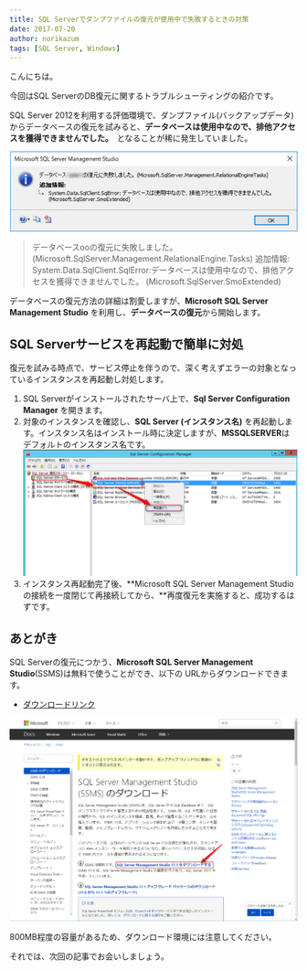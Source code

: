 ```yaml
---
title: SQL Serverでダンプファイルの復元が使用中で失敗するときの対策
date: 2017-07-20
author: norikazum
tags: [SQL Server, Windows]
---
```


こんにちは。

今回はSQL ServerのDB復元に関するトラブルシューティングの紹介です。

SQL Server 2012を利用する評価環境で、ダンプファイル(バックアップデータ)からデータベースの復元を試みると、**データベースは使用中なので、排他アクセスを獲得できませんでした。**　となることが稀に発生していました。

![](images/sql-server-recovery-issue-1.png)

>データベースooの復元に失敗しました。(Microsoft.SqlServer.Management.RelationalEngine.Tasks)
>追加情報:
>System.Data.SqlClient.SqlError:データベースは使用中なので、排他アクセスを獲得できませんでした。
>(Microsoft.SqlServer.SmoExtended)

データベースの復元方法の詳細は割愛しますが、**Microsoft SQL Server Management Studio** を利用し、**データベースの復元**から開始します。

## SQL Serverサービスを再起動で簡単に対処

復元を試みる時点で、サービス停止を伴うので、深く考えずエラーの対象となっているインスタンスを再起動し対処します。

1. SQL Serverがインストールされたサーバ上で、**Sql Server Configuration Manager** を開きます。
2. 対象のインスタンスを確認し、**SQL Server (インスタンス名)** を再起動します。インスタンス名はインストール時に決定しますが、**MSSQLSERVER**はデフォルトのインスタンス名です。
![](images/sql-server-recovery-issue-2.png)
3. インスタンス再起動完了後、**Microsoft SQL Server Management Studioの接続を一度閉じて再接続してから、**再度復元を実施すると、成功するはずです。

## あとがき

SQL Serverの復元につかう、**Microsoft SQL Server Management Studio**(SSMS)は無料で使うことができ、以下の
URLからダウンロードできます。

* [ダウンロードリンク](https://docs.microsoft.com/ja-jp/sql/ssms/download-sql-server-management-studio-ssms)

![](images/sql-server-recovery-issue-3.png)

800MB程度の容量があるため、ダウンロード環境には注意してください。

それでは、次回の記事でお会いしましょう。
